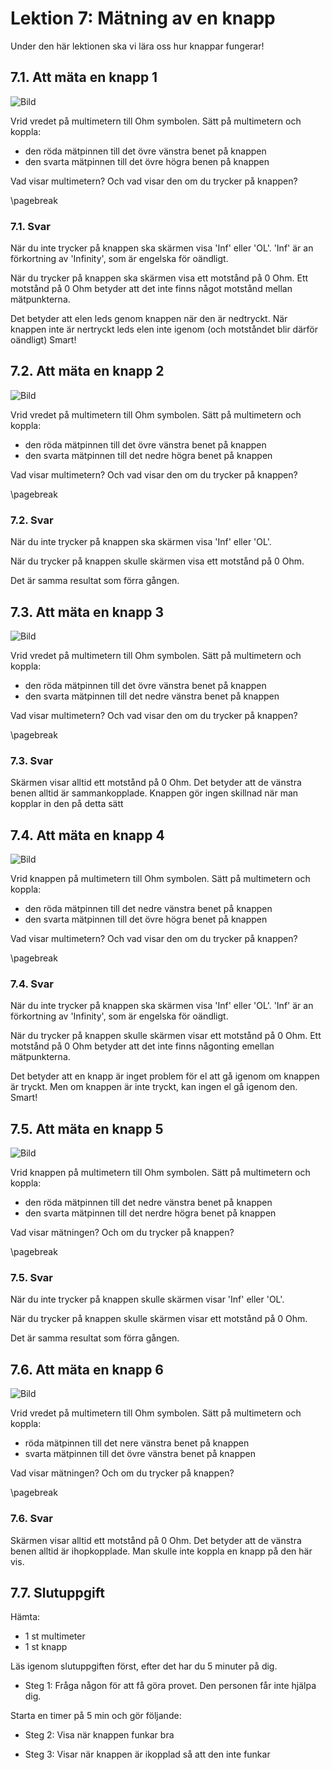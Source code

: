 # Lektion 7: Mätning av en knapp

Under den här lektionen ska vi lära oss hur knappar fungerar!

## 7.1. Att mäta en knapp 1

![Bild](maetning_av_en_knapp_1.png)

Vrid vredet på multimetern till Ohm symbolen.
Sätt på multimetern och koppla:

- den röda mätpinnen till det övre vänstra benet på knappen
- den svarta mätpinnen till det övre högra benen på knappen

Vad visar multimetern? Och vad visar den om du trycker på knappen?

\pagebreak

### 7.1. Svar

När du inte trycker på knappen ska skärmen visa 'Inf' eller 'OL'. 'Inf' är an förkortning av 'Infinity', som är engelska för oändligt.

När du trycker på knappen ska skärmen visa ett motstånd på 0 Ohm.
Ett motstånd på 0 Ohm betyder att det inte finns något motstånd mellan mätpunkterna.

Det betyder att elen leds genom knappen när den är nedtryckt. När knappen inte är nertryckt leds elen inte igenom (och motståndet blir därför oändligt)
Smart!

## 7.2. Att mäta en knapp 2

![Bild](maetning_av_en_knapp_2.png)

Vrid vredet på multimetern till Ohm symbolen.
Sätt på multimetern och koppla:

- den röda mätpinnen till det övre vänstra benet på knappen
- den svarta mätpinnen till det nedre högra benet på knappen

Vad visar multimetern? Och vad visar den om du trycker på knappen?

\pagebreak

### 7.2. Svar

När du inte trycker på knappen ska skärmen visa 'Inf' eller 'OL'.

När du trycker på knappen skulle skärmen visa ett motstånd på 0 Ohm.

Det är samma resultat som förra gången.

## 7.3. Att mäta en knapp 3

![Bild](maetning_av_en_knapp_3.png)

Vrid vredet på multimetern till Ohm symbolen.
Sätt på multimetern och koppla:

- den röda mätpinnen till det övre vänstra benet på knappen
- den svarta mätpinnen till det nedre vänstra benet på knappen

Vad visar multimetern? Och vad visar den om du trycker på knappen?

\pagebreak

### 7.3. Svar

Skärmen visar alltid ett motstånd på 0 Ohm.
Det betyder att de vänstra benen alltid är sammankopplade.
Knappen gör ingen skillnad när man kopplar in den på detta sätt

## 7.4. Att mäta en knapp 4

![Bild](maetning_av_en_knapp_4.png)

Vrid knappen på multimetern till Ohm symbolen.
Sätt på multimetern och koppla:

- den röda mätpinnen till det nedre vänstra benet på knappen
- den svarta mätpinnen till det övre högra benet på knappen

Vad visar multimetern? Och vad visar den om du trycker på knappen?

\pagebreak

### 7.4. Svar

När du inte trycker på knappen ska skärmen visa 'Inf' eller 'OL'. 'Inf' är an förkortning av 'Infinity', som är engelska för oändligt.

När du trycker på knappen skulle skärmen visar ett motstånd på 0 Ohm.
Ett motstånd på 0 Ohm betyder att det inte finns någonting emellan mätpunkterna.

Det betyder att en knapp är inget problem för el att gå igenom om knappen
är tryckt. Men om knappen är inte tryckt, kan ingen el gå igenom den.
Smart!

## 7.5. Att mäta en knapp 5

![Bild](maetning_av_en_knapp_5.png)

Vrid knappen på multimetern till Ohm symbolen.
Sätt på multimetern och koppla:

- den röda mätpinnen till det nedre vänstra benet på knappen
- den svarta mätpinnen till det nerdre högra benet på knappen

Vad visar mätningen? Och om du trycker på knappen?

\pagebreak

### 7.5. Svar

När du inte trycker på knappen skulle skärmen visar 'Inf' eller 'OL'.

När du trycker på knappen skulle skärmen visar ett motstånd på 0 Ohm.

Det är samma resultat som förra gången.

## 7.6. Att mäta en knapp 6

![Bild](maetning_av_en_knapp_6.png)

Vrid vredet på multimetern till Ohm symbolen.
Sätt på multimetern och koppla:

- röda mätpinnen till det nere vänstra benet på knappen
- svarta mätpinnen till det övre vänstra benet på knappen

Vad visar mätningen? Och om du trycker på knappen?

\pagebreak

### 7.6. Svar

Skärmen visar alltid ett motstånd på 0 Ohm.
Det betyder att de vänstra benen alltid är ihopkopplade.
Man skulle inte koppla en knapp på den här vis.

## 7.7. Slutuppgift

Hämta:

- 1 st multimeter
- 1 st knapp

Läs igenom slutuppgiften först, efter det har du 5 minuter på dig.

- Steg 1: Fråga någon för att få göra provet. Den personen får inte hjälpa dig.

Starta en timer på 5 min och gör följande:

- Steg 2: Visa när knappen funkar bra

- Steg 3: Visar när knappen är ikopplad så att den inte funkar

